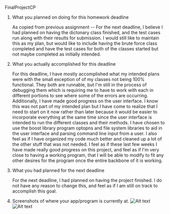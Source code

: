 FinalProjectCP

1. What you planned on doing for this homework deadline

	As copied from previous assignment -- For the next deadline, I believe
	I had planned on having the dictonary class finished, and the test cases 
	run along with their results for submission. I would still like to maintain
	this as my plan, but would like to include having the brute force class 
	completed and have the test cases for both of the classes started but not 
	maybe completed as initially intended. 

2. What you actually accomplished for this deadline

	For this deadline, I have mostly accomplished what my intended plans were
	with the small exception of of my classes not being 100% functional. They
	both are runnable, but I'm still in the process of debugging them which is
	requiring me to have to work with each in different portions to see where 
	some of the errors are occurring. Additionally, I have made good progress
	on the user interface. I know this was not part of my intended plan but I 
	have come to realize that I need to start on it now rather than later 
	because it would be easier to incorporate everything at the same time since
	the user interface is intended to run the different classes and their methods.
	I have chosen to use the boost library program optopns and file system libraries
	to aid in the user interface and parsing command line input from a user. I also 
	feel as if I have organized my code much better and cleaned up a lot of the 
	other stuff that was not needed. I feel as if these last few weeks I have made
	really good progress on this project, and feel as if I'm very close to having
	a working program, that I will be able to modify to fit any other desires for 
	the program once the entire backbone of it is working. 

3. What you had planned for the next deadline

	For the next deadline, I had planned on having the project finished. I do not 
	have any reason to change this, and feel as if I am still on track to accomplish
	this goal. 

4. Screenshots of where your app/program is currently at. 
   ![Alt text](/crackle/Screenshots/UserInterface.png?raw=true "User Interface")
   ![Alt text](/crackle/Screenshots/DictionaryAttack.png?raw=true "Dictonary Attack")
